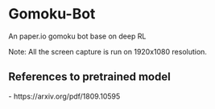 # Gomoku-Bot
An paper.io gomoku bot base on deep RL

Note: All the screen capture is run on 1920x1080 resolution. 

## References to pretrained model
<div id="refer-anchor-1"></div>
- https://arxiv.org/pdf/1809.10595

